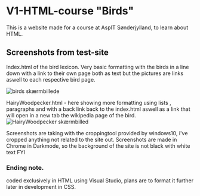 # V1-HTML-course "Birds" 
This is a website made for a course at AspIT Sønderjylland, to learn about HTML. 

## Screenshots from test-site
Index.html of the bird lexicon. Very basic formatting with the birds in a line down with a link to their own page both as text but the pictures are links aswell to each respective bird page.

![birds skærmbillede](https://user-images.githubusercontent.com/62332995/77067314-10e39900-69e5-11ea-94d5-fce309a1fb81.jpg)


HairyWoodpecker.html - here showing more formatting using lists , paragraphs and with a back link 
back to the index.html aswell as a link that will open in a new tab the wikipedia page of the bird. 
![HairyWoodpecker skærmbilled](https://user-images.githubusercontent.com/62332995/77067320-14772000-69e5-11ea-8a4a-326b29ad9bd8.jpg)

Screenshots are taking with the croppingtool provided by windows10, i've cropped anything not related to the site out. Screenshots are made in Chrome in Darkmode, so the background of the site is not black with white text FYI

### Ending note.
coded exclusively in HTML using Visual Studio, plans are to format it further later in development in CSS.

